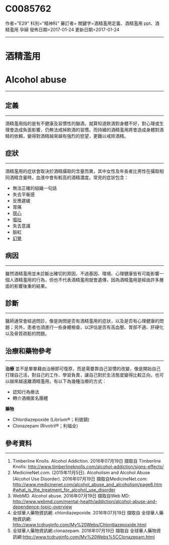 # C0085762
作者="E29"
科別="精神科"
審訂者=
關鍵字=酒精濫用定義、酒精濫用 ppt、酒精濫用 孕婦
發佈日期=2017-01-24
更新日期=2017-01-24

----------
# 酒精濫用
# Alcohol abuse
----------
## 定義
----------

酒精濫用指的是有不健康及習慣性的酗酒，就算知道飲酒對身體不好，對心理或生理會造成負面影響，仍無法戒掉飲酒的習慣。而持續的酒精濫用將會造成身體對酒精的依賴，變得對酒精越來越有強烈的慾望，更難以戒除酒精。

## 症狀
----------

酒精濫用的症狀會取決於酒精攝取的含量而異，其中女性及年長者比男性在攝取相同酒精含量時，血液中會有較高的酒精濃度。常見的症狀包含：

- 無法正確的組織一句話
- 失去平衡感
- 反應遲緩
- 胃痛
- [噁心](C0027497)
- [嘔吐](C0042963)
- 失去意識
- 臉紅
- [幻覺](C0018524)
## 病因
----------

雖然酒精濫用並未診斷出確切的原因，不過基因、環境、心理健康皆有可能影響一個人酒精濫用的行為，但也不代表酒精濫用就會遺傳，因為酒精濫用是經由許多層面的影響後重的結果。

## 診斷
----------

醫師通常會經過問診，像是詢問是否有酒精濫用的症狀，以及是否有心理健康的問題；另外，患者也須進行一些身體檢查，以評估是否有高血壓、胃部不適、肝硬化以及骨質疏鬆的問題。

## 治療和藥物參考
----------

**治療**
並不是單單藉由治療即可復原，而是需要靠自己習慣的改變，像是開始自己打理自己活，對自己的工作、學習負責，讓自己對於生活態度變得比較正向，也可以越來越遠離酒精濫用。有以下為幾種治療的方式：

- 認知行為療法
- 轉介酒癮匿名團體

**藥物**

- Chlordiazepoxide (Librium®；利彼鎮)
- Clonazepam (Rivotril®；利福全)
## 參考資料
----------
1. Timberline Knolls. Alcohol Addiction. 2016年07月19日 擷取自 Timberline Knolls:
  http://www.timberlineknolls.com/alcohol-addiction/signs-effects/
2. MedicineNet.com. (2015年11月5日). Alcoholism and Alcohol Abuse (Alcohol Use Disorder). 2016年07月19日 擷取自MedicineNet.com:
  http://www.medicinenet.com/alcohol_abuse_and_alcoholism/page6.htm#what_is_the_treatment_for_alcohol_use_disorder
3. WebMD. Alcohol abuse. 2016年07月19日 擷取自Web MD:
  http://www.webmd.com/mental-health/addiction/alcohol-abuse-and-dependence-topic-overview
4. 全球華人藥物資訊網. chlordiazepoxide. 2016年07月19日 擷取自 全球華人藥物資訊網:
  http://www.tcdruginfo.com/My%20Webs/Chlordiazepoxide.html
5. 全球華人藥物資訊網.clonazepam. 2016年07月19日 擷取自 全球華人藥物資訊網:http://www.tcdruginfo.com/My%20Webs%5CClonazepam.html

